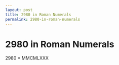 ```yaml
---
layout: post
title: 2980 in Roman Numerals
permalink: 2980-in-roman-numerals
---
```


# 2980 in Roman Numerals

2980 = MMCMLXXX

